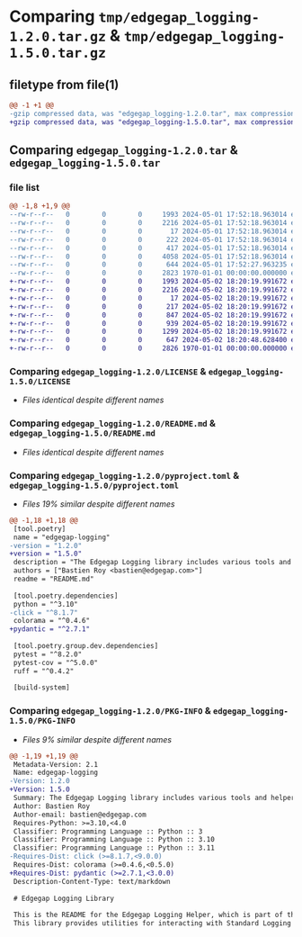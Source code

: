 # Comparing `tmp/edgegap_logging-1.2.0.tar.gz` & `tmp/edgegap_logging-1.5.0.tar.gz`

## filetype from file(1)

```diff
@@ -1 +1 @@
-gzip compressed data, was "edgegap_logging-1.2.0.tar", max compression
+gzip compressed data, was "edgegap_logging-1.5.0.tar", max compression
```

## Comparing `edgegap_logging-1.2.0.tar` & `edgegap_logging-1.5.0.tar`

### file list

```diff
@@ -1,8 +1,9 @@
--rw-r--r--   0        0        0     1993 2024-05-01 17:52:18.963014 edgegap_logging-1.2.0/LICENSE
--rw-r--r--   0        0        0     2216 2024-05-01 17:52:18.963014 edgegap_logging-1.2.0/README.md
--rw-r--r--   0        0        0       17 2024-05-01 17:52:18.963014 edgegap_logging-1.2.0/edgegap_logging/BUILD
--rw-r--r--   0        0        0      222 2024-05-01 17:52:18.963014 edgegap_logging-1.2.0/edgegap_logging/__init__.py
--rw-r--r--   0        0        0      417 2024-05-01 17:52:18.963014 edgegap_logging-1.2.0/edgegap_logging/_format.py
--rw-r--r--   0        0        0     4058 2024-05-01 17:52:18.963014 edgegap_logging-1.2.0/edgegap_logging/_logging.py
--rw-r--r--   0        0        0      644 2024-05-01 17:52:27.963235 edgegap_logging-1.2.0/pyproject.toml
--rw-r--r--   0        0        0     2823 1970-01-01 00:00:00.000000 edgegap_logging-1.2.0/PKG-INFO
+-rw-r--r--   0        0        0     1993 2024-05-02 18:20:19.991672 edgegap_logging-1.5.0/LICENSE
+-rw-r--r--   0        0        0     2216 2024-05-02 18:20:19.991672 edgegap_logging-1.5.0/README.md
+-rw-r--r--   0        0        0       17 2024-05-02 18:20:19.991672 edgegap_logging-1.5.0/edgegap_logging/BUILD
+-rw-r--r--   0        0        0      217 2024-05-02 18:20:19.991672 edgegap_logging-1.5.0/edgegap_logging/__init__.py
+-rw-r--r--   0        0        0      847 2024-05-02 18:20:19.991672 edgegap_logging-1.5.0/edgegap_logging/_configuration.py
+-rw-r--r--   0        0        0      939 2024-05-02 18:20:19.991672 edgegap_logging-1.5.0/edgegap_logging/_format.py
+-rw-r--r--   0        0        0     1299 2024-05-02 18:20:19.991672 edgegap_logging-1.5.0/edgegap_logging/_logging.py
+-rw-r--r--   0        0        0      647 2024-05-02 18:20:48.628400 edgegap_logging-1.5.0/pyproject.toml
+-rw-r--r--   0        0        0     2826 1970-01-01 00:00:00.000000 edgegap_logging-1.5.0/PKG-INFO
```

### Comparing `edgegap_logging-1.2.0/LICENSE` & `edgegap_logging-1.5.0/LICENSE`

 * *Files identical despite different names*

### Comparing `edgegap_logging-1.2.0/README.md` & `edgegap_logging-1.5.0/README.md`

 * *Files identical despite different names*

### Comparing `edgegap_logging-1.2.0/pyproject.toml` & `edgegap_logging-1.5.0/pyproject.toml`

 * *Files 19% similar despite different names*

```diff
@@ -1,18 +1,18 @@
 [tool.poetry]
 name = "edgegap-logging"
-version = "1.2.0"
+version = "1.5.0"
 description = "The Edgegap Logging library includes various tools and helpers for interacting with Standard Logging Formatter and Colored Logs. It is designed for use within the Edgegap organization."
 authors = ["Bastien Roy <bastien@edgegap.com>"]
 readme = "README.md"
 
 [tool.poetry.dependencies]
 python = "^3.10"
-click = "^8.1.7"
 colorama = "^0.4.6"
+pydantic = "^2.7.1"
 
 [tool.poetry.group.dev.dependencies]
 pytest = "^8.2.0"
 pytest-cov = "^5.0.0"
 ruff = "^0.4.2"
 
 [build-system]
```

### Comparing `edgegap_logging-1.2.0/PKG-INFO` & `edgegap_logging-1.5.0/PKG-INFO`

 * *Files 9% similar despite different names*

```diff
@@ -1,19 +1,19 @@
 Metadata-Version: 2.1
 Name: edgegap-logging
-Version: 1.2.0
+Version: 1.5.0
 Summary: The Edgegap Logging library includes various tools and helpers for interacting with Standard Logging Formatter and Colored Logs. It is designed for use within the Edgegap organization.
 Author: Bastien Roy
 Author-email: bastien@edgegap.com
 Requires-Python: >=3.10,<4.0
 Classifier: Programming Language :: Python :: 3
 Classifier: Programming Language :: Python :: 3.10
 Classifier: Programming Language :: Python :: 3.11
-Requires-Dist: click (>=8.1.7,<9.0.0)
 Requires-Dist: colorama (>=0.4.6,<0.5.0)
+Requires-Dist: pydantic (>=2.7.1,<3.0.0)
 Description-Content-Type: text/markdown
 
 # Edgegap Logging Library
 
 This is the README for the Edgegap Logging Helper, which is part of the Edgegap suite of helpers.
 This library provides utilities for interacting with Standard Logging Formatter and Colored Logs.
```

